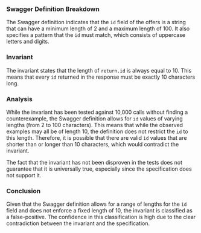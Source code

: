 ### Swagger Definition Breakdown
The Swagger definition indicates that the `id` field of the offers is a string that can have a minimum length of 2 and a maximum length of 100. It also specifies a pattern that the `id` must match, which consists of uppercase letters and digits. 

### Invariant
The invariant states that the length of `return.id` is always equal to 10. This means that every `id` returned in the response must be exactly 10 characters long. 

### Analysis
While the invariant has been tested against 10,000 calls without finding a counterexample, the Swagger definition allows for `id` values of varying lengths (from 2 to 100 characters). This means that while the observed examples may all be of length 10, the definition does not restrict the `id` to this length. Therefore, it is possible that there are valid `id` values that are shorter than or longer than 10 characters, which would contradict the invariant. 

The fact that the invariant has not been disproven in the tests does not guarantee that it is universally true, especially since the specification does not support it. 

### Conclusion
Given that the Swagger definition allows for a range of lengths for the `id` field and does not enforce a fixed length of 10, the invariant is classified as a false-positive. The confidence in this classification is high due to the clear contradiction between the invariant and the specification.

